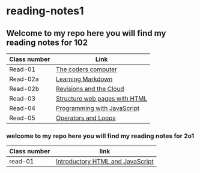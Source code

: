 # reading-notes1

## Welcome to my repo here you will find my reading notes for 102


|Class number | Link|
|---|---|
|Read-01 | [The coders computer](https://monavaroqua.github.io/reading-notes-1/Read-01)|
|Read-02a |[Learning Markdown](https://monavaroqua.github.io/reading-notes-1/Read-02a)|
|Read-02b |[Revisions and the Cloud](https://monavaroqua.github.io/reading-notes-1/Read-2b)|
|Read-03 |[Structure web pages with HTML](https://monavaroqua.github.io/reading-notes-1/Read-03)|
|Read-04 |[Programming with JavaScript](https://monavaroqua.github.io/reading-notes-1/Read-04)|
|Read-05 |[Operators and Loops](https://monavaroqua.github.io/reading-notes-1/Read-05)|

### welcome to my repo here you will find my reading notes for 2o1

|Class number | link|
|---|---|
|read-01 | [Introductory HTML and JavaScript](https://monavaroqua.github.io/reading-notes-1/Read-06)|